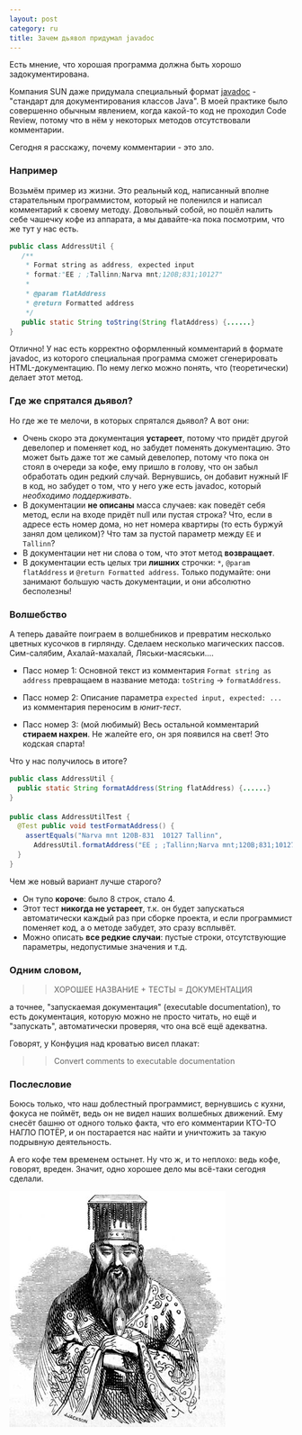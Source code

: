 ```yaml
---
layout: post
category: ru
title: Зачем дьявол придумал javadoc
---
```

Есть мнение, что хорошая программа должна быть хорошо задокументирована. 

Компания SUN даже придумала специальный формат [javadoc](https://ru.wikipedia.org/wiki/Javadoc) - "стандарт для документирования классов Java". 
В моей практике было совершенно обычным явлением, когда какой-то код не проходил Code Review, потому что в нём 
у некоторых методов отсутствовали комментарии. 

Сегодня я расскажу, почему комментарии - это зло.

<!--more-->

### Например
    
Возьмём пример из жизни. 
Это реальный код, написанный вполне старательным программистом, который не поленился и написал комментарий к своему методу. 
Довольный собой, но пошёл налить себе чашечку кофе из аппарата, а мы давайте-ка пока посмотрим, что же тут у нас есть.

```java
public class AddressUtil {
   /**
    * Format string as address, expected input
    * format:"EE ; ;Tallinn;Narva mnt;120B;831;10127"
    *
    * @param flatAddress
    * @return Formatted address
    */
   public static String toString(String flatAddress) {......}
}
```
 
Отлично! 
У нас есть корректно оформленный комментарий в формате javadoc, из которого специальная программа сможет сгенерировать 
HTML-документацию. По нему легко можно понять, что (теоретически) делает этот метод. 

### Где же спрятался дьявол?

Но где же те мелочи, в которых спрятался дьявол? А вот они:

* Очень скоро эта документация **устареет**, потому что придёт другой девелопер и поменяет код, но забудет поменять документацию. 
Это может быть даже тот же самый девелопер, потому что пока он стоял в очереди за кофе, ему пришло в голову, что он 
забыл обработать один редкий случай. Вернувшись, он добавит нужный IF в код, но забудет о том, что у него уже есть 
javadoc, который _необходимо поддерживать_.
* В документации **не описаны** масса случаев: как поведёт себя метод, если на входе придёт null или пустая строка? 
Что, если в адресе есть номер дома, но нет номера квартиры (то есть буржуй занял дом целиком)? 
Что там за пустой параметр между `EE` и `Tallinn`?
* В документации нет ни слова о том, что этот метод **возвращает**.
* В документации есть целых три **лишних** строчки: `*`, `@param flatAddress` и `@return Formatted address`. 
Только подумайте: они занимают большую часть документации, и они абсолютно бесполезны!

### Волшебство

А теперь давайте поиграем в волшебников и превратим несколько цветных кусочков в гирлянду. 
Сделаем несколько магических пассов. Сим-салябим, Ахалай-махалай, Ляськи-масяськи....

* Пасс номер 1: Основной текст из комментария `Format string as address` превращаем в название метода: `toString` -> `formatAddress`.

* Пасс номер 2: Описание параметра `expected input, expected: ...` из комментария переносим в _юнит-тест_.

* Пасс номер 3: (мой любимый) Весь остальной комментарий **стираем нахрен**. Не жалейте его, он зря появился на свет! Это кодская спарта!

Что у нас получилось в итоге?

```java
public class AddressUtil {
  public static String formatAddress(String flatAddress) {......}
}

public class AddressUtilTest {
  @Test public void testFormatAddress() {
    assertEquals("Narva mnt 120B-831  10127 Tallinn", 
      AddressUtil.formatAddress("EE ; ;Tallinn;Narva mnt;120B;831;10127"));
  }
}
```

Чем же новый вариант лучше старого?

* Он тупо **короче**: было 8 строк, стало 4.
* Этот тест **никогда не устареет**, т.к. он будет запускаться автоматически каждый раз при сборке проекта, и если 
программист поменяет код, а о методе забудет, это сразу всплывёт.
* Можно описать **все редкие случаи**: пустые строки, отсутствующие параметры, недопустимые значения и т.д.

### Одним словом,

>> ХОРОШЕЕ НАЗВАНИЕ + ТЕСТЫ = ДОКУМЕНТАЦИЯ

а точнее, "запускаемая документация" (executable documentation), то есть документация, которую можно не просто читать, 
но ещё и "запускать", автоматически проверяя, что она всё ещё адекватна.

Говорят, у Конфуция над кроватью висел плакат: 

>> Convert comments to executable documentation

### Послесловие

Боюсь только, что наш доблестный программист, вернувшись с кухни, фокуса не поймёт, ведь он не видел наших 
волшебных движений. Ему снесёт башню от одного только факта, что его комментарии КТО-ТО НАГЛО ПОТЁР, и он постарается 
нас найти и уничтожить за такую подрывную деятельность. 

А его кофе тем временем остынет. Ну что ж, и то неплохо: ведь кофе, говорят, вреден. 
Значит, одно хорошее дело мы всё-таки сегодня сделали.

![Confucius](/public/img/confucius.jpg)